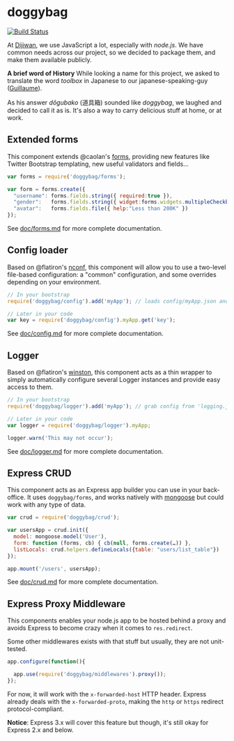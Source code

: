 # doggybag

[![Build Status](https://secure.travis-ci.org/Dijiwan/doggybag.png?branch=master)](http://travis-ci.org/Dijiwan/doggybag)

At [Dijiwan](http://dijiwan.com), we use JavaScript a lot, especially with *node.js*.
We have common needs across our project, so we decided to package them, and
make them available publicly.

**A brief word of History**
While looking a name for this project, we asked to translate the word *toolbox*
in Japanese to our japanese-speaking-guy
([Guillaume](https://github.com/gmarty)).

As his answer *dôgubako* (道具箱) sounded like *doggybag*, we laughed and decided to call it as is.
It's also a way to carry delicious stuff at home, or at work.



## Extended forms

This component extends @caolan's [forms](https://github.com/caolan/forms), providing new features like Twitter Bootstrap
templating, new useful validators and fields…

```javascript
var forms = require('doggybag/forms');

var form = forms.create({
  "username": forms.fields.string({ required:true }),
  "gender":   forms.fields.string({ widget:forms.widgets.multipleCheckbox({}), choices:['M','F','X'], validators:[forms.validators.choices()] }),
  "avatar":   forms.fields.file({ help:"Less than 200K" })
});
```

See [doc/forms.md](https://github.com/Dijiwan/doggybag/tree/master/doc/forms.md) for more complete documentation.



## Config loader

Based on @flatiron's [nconf](https://github.com/flatiron/nconf), this component will allow you to use a two-level
file-based configuration: a "common" configuration, and some overrides depending on your environment.

```javascript
// In your bootstrap
require('doggybag/config').add('myApp'); // loads config/myApp.json and config/myApp.production.json

// Later in your code
var key = require('doggybag/config').myApp.get('key');
```

See [doc/config.md](https://github.com/Dijiwan/doggybag/tree/master/doc/config.md) for more complete documentation.



## Logger

Based on @flatiron's [winston](https://github.com/flatiron/winston), this component acts as a thin wrapper to simply
automatically configure several Logger instances and provide easy access to them.

```javascript
// In your bootstrap
require('doggybag/logger').add('myApp'); // grab config from 'logging.json', key "myApp"

// Later in your code
var logger = require('doggybag/logger').myApp;

logger.warn('This may not occur');
```

See [doc/logger.md](https://github.com/Dijiwan/doggybag/tree/master/doc/logger.md) for more complete documentation.



## Express CRUD

This component acts as an Express app builder you can use in your back-office. It uses `doggybag/forms`, and works
natively with [mongoose](http://mongoosejs.com/) but could work with any type of data.

```javascript
var crud = require('doggybag/crud');

var usersApp = crud.init({
  model: mongoose.model('User'),
  form: function (forms, cb) { cb(null, forms.create(…)) },
  listLocals: crud.helpers.defineLocals({table: "users/list_table"})
});

app.mount('/users', usersApp);
```

See [doc/crud.md](https://github.com/Dijiwan/doggybag/tree/master/doc/crud.md) for more complete documentation.


## Express Proxy Middleware

This components enables your node.js app to be hosted behind a proxy and avoids
Express to become crazy when it comes to `res.redirect`.

Some other middlewares exists with that stuff but usually, they are not unit-tested.

```javascript
app.configure(function(){

  app.use(require('doggybag/middlewares').proxy());
});
```

For now, it will work with the `x-forwarded-host` HTTP header.
Express already deals with the `x-forwarded-proto`, making the `http` or `https`
redirect protocol-compliant.

**Notice**: Express 3.x will cover this feature but though, it's still okay for
Express 2.x and below.

